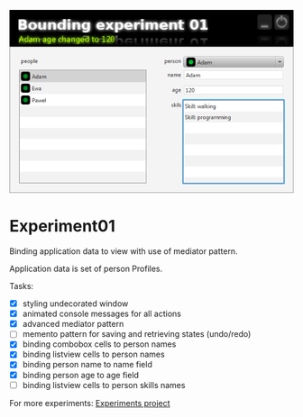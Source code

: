 ![Experiment01 screen](/images/screen00.png "Experiment01")

Experiment01
============

Binding application data to view with use of mediator pattern.

Application data is set of person Profiles.

Tasks:

- [x] styling undecorated window
- [x] animated console messages for all actions
- [x] advanced mediator pattern
- [ ] memento pattern for saving and retrieving states (undo/redo)
- [x] binding combobox cells to person names
- [x] binding listview cells to person names
- [x] binding person name to name field
- [x] binding person age to age field
- [ ] binding listview cells to person skills names

For more experiments:
[Experiments project](/..)
